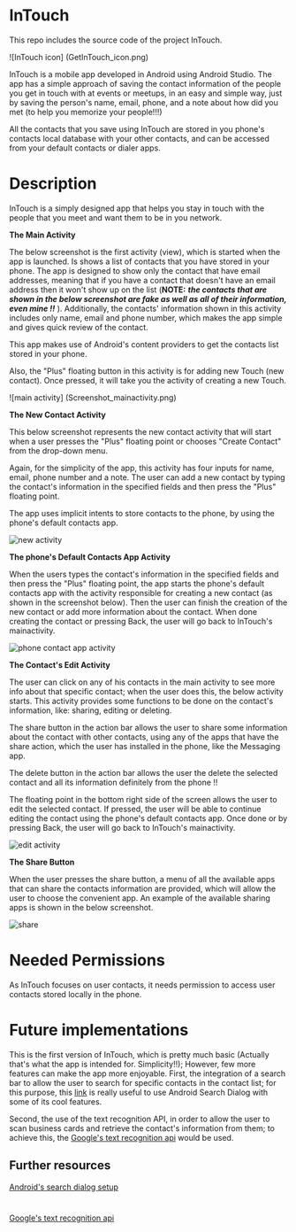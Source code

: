 # InTouch
This repo includes the source code of the project InTouch.

![InTouch icon] (GetInTouch_icon.png)

InTouch is a mobile app developed in Android using Android Studio. The app has a simple approach of saving the contact information of the people you get in touch with at events or meetups, in an easy and simple way, just by saving the person's name, email, phone, and a note about how did you met (to help you memorize your people!!!)

All the contacts that you save using InTouch are stored in you phone's contacts local database with your other contacts, and can be accessed from your default contacts or dialer apps.

# Description

InTouch is a simply designed app that helps you stay in touch with the people that you meet and want them to be in you network.

__The Main Activity__

The below screenshot is the first activity (view), which is started when the app is launched. Is shows a list of contacts that you have stored in your phone. The app is designed to show only the contact that have email addresses, meaning that if you have a contact that doesn't have an email address then it won't show up on the list (**NOTE:** _**the contacts that are shown in the below screenshot are fake as well as all of their information, even mine !!**_ ). 
Additionally, the contacts' information shown in this activity includes only name, email and phone number, which makes the app simple and gives quick review of the contact.

This app makes use of Android's content providers to get the contacts list stored in your phone.

Also, the "Plus" floating button in this activity is for adding new Touch (new contact). Once pressed, it will take you the activity of creating a new Touch.

![main activity] (Screenshot_mainactivity.png)

__The New Contact Activity__

This below screenshot represents the new contact activity that will start when a user presses the "Plus" floating point or chooses "Create Contact" from the drop-down menu.

Again, for the simplicity of the app, this activity has four inputs for name, email, phone number and a note. The user can add a new contact by typing the contact's information in the specified fields and then press the "Plus" floating point. 

The app uses implicit intents to store contacts to the phone, by using the phone's default contacts app.

![new activity](Screenshot_newTouch.png)

__The phone's Default Contacts App Activity__

When the users types the contact's information in the specified fields and then press the "Plus" floating point, the app starts the phone's default contacts app with the activity responsible for creating a new contact (as shown in the screenshot below). Then the user can finish the creation of the new contact or add more information about the contact. When done creating the contact or pressing Back, the user will go back to InTouch's mainactivity.

![phone contact app activity](Screenshot_phoneContactApp.png)

__The Contact's Edit Activity__

The user can click on any of his contacts in the main activity to see more info about that specific contact; when the user does this, the below activity starts. This activity provides some functions to be done on the contact's information, like: sharing, editing or deleting.

The share button in the action bar allows the user to share some information about the contact with other contacts, using any of the apps that have the share action, which the user has installed in the phone, like the Messaging app.

The delete button in the action bar allows the user the delete the selected contact and all its information definitely  from the phone !!

The floating point in the bottom right side of the screen allows the user to edit the selected contact. If pressed, the user will be able to continue editing the contact using the phone's default contacts app. Once done or by pressing Back, the user will go back to InTouch's mainactivity.

![edit activity](Screenshot_editTouch.png)

__The Share Button__

When the user presses the share button, a menu of all the available apps that can share the contacts information are provided, which will allow the user to choose the convenient app. An example of the available sharing apps is shown in the below screenshot.

![share](Screenshot_shareTouch.png)

# Needed Permissions

As InTouch focuses on user contacts, it needs permission to access user contacts stored locally in the phone.

# Future implementations

This is the first version of InTouch, which is pretty much basic (Actually that's what the app is intended for. Simplicity!!); However, few more features can make the app more enjoyable. First, the integration of a search bar to allow the user to search for specific contacts in the contact list; for this purpose, this [link][1] is really useful to use Android Search Dialog with some of its cool features.

Second, the use of the text recognition API, in order to allow the user to scan business cards and retrieve  the contact's information from them; to achieve this, the [Google's text recognition api][2] would be used.

## Further resources

[Android's search dialog setup][1]
#
[Google's text recognition api][2]


[1]: https://developer.android.com/guide/topics/search/search-dialog.html "Title"
[2]: https://developers.google.com/vision/text-overview "Title"
